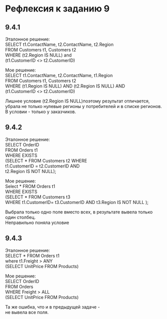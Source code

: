 # Рефлексия к заданию 9 

## 9.4.1   
Эталонное решение:    
SELECT t1.ContactName, t2.ContactName, t2.Region   
FROM Customers t1, Customers t2   
WHERE (t2.Region IS NULL) and   
 (t1.CustomerID <> t2.CustomerID)     

Мое решение:   
 SELECT t1.ContactName, t2.ContactName, t1.Region  
FROM Customers t1, Customers t2   
WHERE (t1.Region IS NULL) AND (t2.Region IS NULL) AND  
      (t1.CustomerID <> t2.CustomerID)  
  
Лишнее условие  (t2.Region IS NULL)поэтому результат отличается,   
убрала не только нулевые регионы у потребителей и в списке регионов.  
В условии  - только у заказчиков.  
  

## 9.4.2   
Эталонное решение:  
SELECT OrderID  
FROM Orders t1  
WHERE EXISTS   
  (SELECT * FROM Customers t2 WHERE  
   t1.CustomerID = t2.CustomerID AND  
   t2.Region IS NOT NULL);  
  
Мое решение:  
Select * FROM Orders t1  
WHERE EXISTS  
(SELECT * FROM  Customers t3  
WHERE t1.CustomerID= t3.CustomerID  AND t3.Region IS NOT NULL );  
  
Выбрала только одно поле вместо всех, в результате вывела только один столбец.    
Неправильно поняла условие    
    
## 9.4.3  
Эталонное решение:   
SELECT * FROM Orders t1   
where t1.Freight > ANY   
(SELECT UnitPrice FROM  Products)   

  Мое решение:   
SELECT OrderID   
FROM Orders   
WHERE Freight > ALL   
  (SELECT UnitPrice FROM Products)   
  
  Та же ошибка, что и в предыдущей задаче -   
  не вывела все поля.




